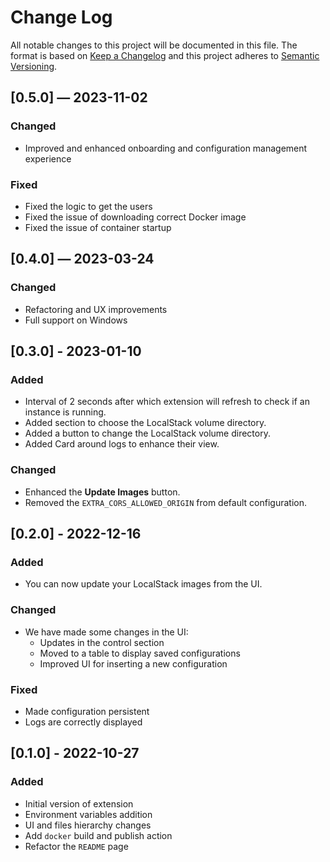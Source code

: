 # Change Log

All notable changes to this project will be documented in this file. The format is based on [Keep a Changelog](http://keepachangelog.com/) and this project adheres to [Semantic Versioning](http://semver.org/).

## [0.5.0] — 2023-11-02

### Changed

- Improved and enhanced onboarding and configuration management experience

### Fixed

- Fixed the logic to get the users
- Fixed the issue of downloading correct Docker image
- Fixed the issue of container startup

## [0.4.0] — 2023-03-24

### Changed

- Refactoring and UX improvements
- Full support on Windows

## [0.3.0] - 2023-01-10

### Added

- Interval of 2 seconds after which extension will refresh to check if an instance is running.
- Added section to choose the LocalStack volume directory.
- Added a button to change the LocalStack volume directory.
- Added Card around logs to enhance their view.

### Changed

- Enhanced the **Update Images** button.
- Removed the `EXTRA_CORS_ALLOWED_ORIGIN` from default configuration.

## [0.2.0] - 2022-12-16

### Added

- You can now update your LocalStack images from the UI.

### Changed

- We have made some changes in the UI:
    - Updates in the control section
    - Moved to a table to display saved configurations
    - Improved UI for inserting a new configuration

### Fixed

- Made configuration persistent
- Logs are correctly displayed

## [0.1.0] - 2022-10-27

### Added

- Initial version of extension
- Environment variables addition
- UI and files hierarchy changes
- Add `docker` build and publish action 
- Refactor the `README` page 
